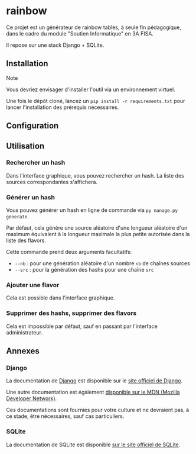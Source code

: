 # rainbow

Ce projet est un générateur de rainbow tables,
à seule fin pédagogique, dans le cadre du module
"Soutien Informatique" en 3A FISA.

Il repose sur une stack Django + SQLite.

## Installation

> [!Note]
> Vous devriez envisager d'installer l'outil via un environnement virtuel.

Une fois le dépôt cloné, lancez un `pip install -r requirements.txt` pour lancer l'installation des prérequis nécessaires.

## Configuration



## Utilisation

### Rechercher un hash

Dans l'interface graphique, vous pouvez rechercher un hash.
La liste des sources correspondantes s'affichera.

### Générer un hash

Vous pouvez générer un hash en ligne de commande via `py manage.py generate`.

Par défaut, cela génère une source aléatoire d'une longueur aléatoire d'un maximum équivalent à la longueur maximale la plus petite autorisée dans la liste des flavors.

Cette commande prend deux arguments facultatifs:
- `--nb` : pour une génération aléatoire d'un nombre `nb` de chaînes sources
- `--src` : pour la génération des hashs pour une chaîne `src`

### Ajouter une flavor

Cela est possible dans l'interface graphique.

### Supprimer des hashs, supprimer des flavors

Cela est impossible par défaut, sauf en passant par l'interface administrateur.

## Annexes

### Django

La documentation de [Django](https://www.djangoproject.com/) est disponible sur le [site officiel de Django](https://docs.djangoproject.com/en/5.2/).

Une autre documentation est également [disponible sur le MDN (Mozilla Developer Network)](https://developer.mozilla.org/fr/docs/Learn_web_development/Extensions/Server-side/Django).

Ces documentations sont fournies pour votre culture et ne devraient pas,
à ce stade, être nécessaires, sauf cas particuliers.

### SQLite

La documentation de SQLite est disponible [sur le site officiel de SQLite](https://www.sqlite.org/docs.html).
